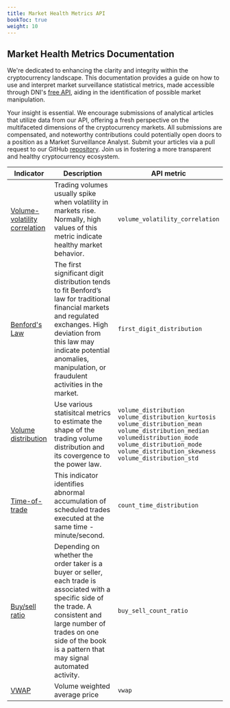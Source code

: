 ```yaml
---
title: Market Health Metrics API
bookToc: true
weight: 10
---
```


## Market Health Metrics Documentation

We're dedicated to enhancing the clarity and integrity within the cryptocurrency landscape. This documentation provides a guide on how to use and interpret market surveillance statistical metrics, made accessible through DNI's [free API](https://rapidapi.com/DNInstitute/api/crypto-market-health), aiding in the identification of possible market manipulation.

Your insight is essential. We encourage submissions of analytical articles that utilize data from our API, offering a fresh perspective on the multifaceted dimensions of the cryptocurrency markets. All submissions are compensated, and noteworthy contributions could potentially open doors to a position as a Market Surveillance Analyst. Submit your articles via a pull request to our GitHub [repository](https://github.com/1712n/dn-institute/tree/main/content/market-health/posts). Join us in fostering a more transparent and healthy cryptocurrency ecosystem.

| Indicator                                                         | Description                                                                                                                                                                                                                                         | API metric                                                                                                                                                                                                                                      |
| ----------------------------------------------------------------- | --------------------------------------------------------------------------------------------------------------------------------------------------------------------------------------------------------------------------------------------------- | ----------------------------------------------------------------------------------------------------------------------------------------------------------------------------------------------------------------------------------------------- |
| [Volume-volatility correlation](volume-volatility-correlation.md) | Trading volumes usually spike when volatility in markets rise. Normally, high values of this metric indicate healthy market behavior.                                                                                                               | `volume_volatility_correlation`                                                                                                                                                                                                                 |
| [Benford's Law](benfords-law.md)                                  | The first significant digit distribution tends to fit Benford’s law for traditional financial markets and regulated exchanges. High deviation from this law may indicate potential anomalies, manipulation, or fraudulent activities in the market. | `first_digit_distribution`                                                                                                                                                                                                                      |
| [Volume distribution](volume-distribution.md)                     | Use various statisitcal metrics to estimate the shape of the trading volume distribution and its covergence to the power law.                                                                                                                       | `volume_distribution`<br>`volume_distribution_kurtosis`<br>`volume_distribution_mean`<br>`volume_distribution_median`<br>`volumedistribution_mode`<br>`volume_distribution_mode`<br>`volume_distribution_skewness`<br>`volume_distribution_std` |
| [Time-of-trade](time-of-trade.md)                                 | This indicator identifies abnormal accumulation of scheduled trades executed at the same time - minute/second.                                                                                                                                      | `count_time_distribution`                                                                                                                                                                                                                       |
| [Buy/sell ratio](buy-sell-ratio.md)                               | Depending on whether the order taker is a buyer or seller, each trade is associated with a specific side of the trade. A consistent and large number of trades on one side of the book is a pattern that may signal automated activity.             | `buy_sell_count_ratio`                                                                                                                                                                                                                          |
| [VWAP](vwap.md)                                                   | Volume weighted average price                                                                                                                                                                                                                       | `vwap`                                                                                                                                                                                                                                          |

